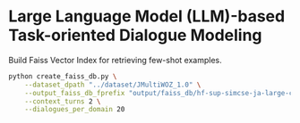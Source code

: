 # Large Language Model (LLM)-based Task-oriented Dialogue Modeling

Build Faiss Vector Index for retrieving few-shot examples.

```bash
python create_faiss_db.py \
    --dataset_dpath "../dataset/JMultiWOZ_1.0" \
    --output_faiss_db_fprefix "output/faiss_db/hf-sup-simcse-ja-large-ctx2-d20" \
    --context_turns 2 \
    --dialogues_per_domain 20
```
